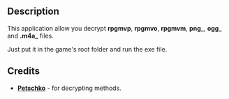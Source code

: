 ## **Description**

This application allow you decrypt **rpgmvp**, **rpgmvo**, **rpgmvm**, **png_**, **ogg_** and **.m4a_** files. 

Just put it in the game's root folder and run the exe file.

## **Credits**

- [**Petschko**](https://github.com/Petschko) - for decrypting methods.
